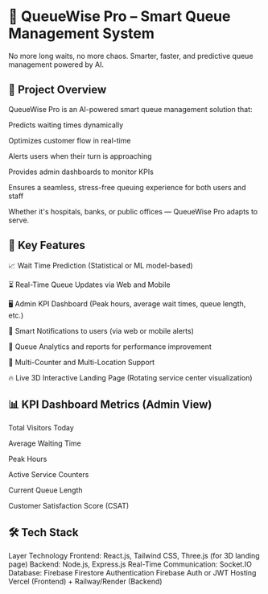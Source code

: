 # 🚀 QueueWise Pro – Smart Queue Management System
No more long waits, no more chaos. Smarter, faster, and predictive queue management powered by AI.

## 🧩 Project Overview
QueueWise Pro is an AI-powered smart queue management solution that:

Predicts waiting times dynamically

Optimizes customer flow in real-time

Alerts users when their turn is approaching

Provides admin dashboards to monitor KPIs

Ensures a seamless, stress-free queuing experience for both users and staff

Whether it's hospitals, banks, or public offices — QueueWise Pro adapts to serve.

## 🎯 Key Features
📈 Wait Time Prediction (Statistical or ML model-based)

⏳ Real-Time Queue Updates via Web and Mobile

🖥️ Admin KPI Dashboard (Peak hours, average wait times, queue length, etc.)

📲 Smart Notifications to users (via web or mobile alerts)

🧠 Queue Analytics and reports for performance improvement

🏢 Multi-Counter and Multi-Location Support

🔥 Live 3D Interactive Landing Page (Rotating service center visualization)

## 📊 KPI Dashboard Metrics (Admin View)
Total Visitors Today

Average Waiting Time

Peak Hours

Active Service Counters

Current Queue Length

Customer Satisfaction Score (CSAT)

## 🛠️ Tech Stack

Layer	Technology
Frontend: 	React.js, Tailwind CSS, Three.js (for 3D landing page)
Backend: 	Node.js, Express.js
Real-Time Communication: Socket.IO
Database: Firebase Firestore
Authentication	Firebase Auth or JWT
Hosting	Vercel (Frontend) + Railway/Render (Backend)
